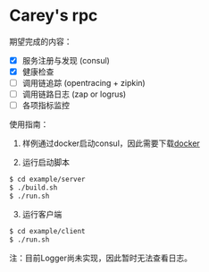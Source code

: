 # Carey's rpc

期望完成的内容：

- [x] 服务注册与发现 (consul)
- [x] 健康检查
- [ ] 调用链追踪 (opentracing + zipkin)
- [ ] 调用链路日志 (zap or logrus)
- [ ] 各项指标监控

使用指南：

1. 样例通过docker启动consul，因此需要下载[docker](https://www.docker.com/get-started)

2. 运行启动脚本

```bash
$ cd example/server
$ ./build.sh
$ ./run.sh
```

3. 运行客户端

```bash
$ cd example/client
$ ./run.sh
```

注：目前Logger尚未实现，因此暂时无法查看日志。